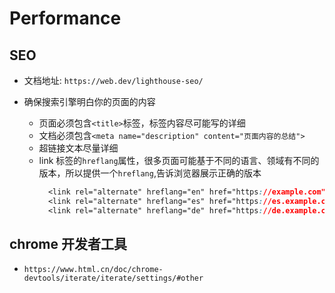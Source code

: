 # Performance

## SEO

- 文档地址: `https://web.dev/lighthouse-seo/`

- 确保搜索引擎明白你的页面的内容
  - 页面必须包含`<title>`标签，标签内容尽可能写的详细
  - 文档必须包含`<meta name="description" content="页面内容的总结">`
  - 超链接文本尽量详细
  - link 标签的`hreflang`属性，很多页面可能基于不同的语言、领域有不同的版本，所以提供一个`hreflang`,告诉浏览器展示正确的版本
    ```css
      <link rel="alternate" hreflang="en" href="https://example.com" />
      <link rel="alternate" hreflang="es" href="https://es.example.com" />
      <link rel="alternate" hreflang="de" href="https://de.example.com" />
    ```

## chrome 开发者工具

- `https://www.html.cn/doc/chrome-devtools/iterate/iterate/settings/#other`
